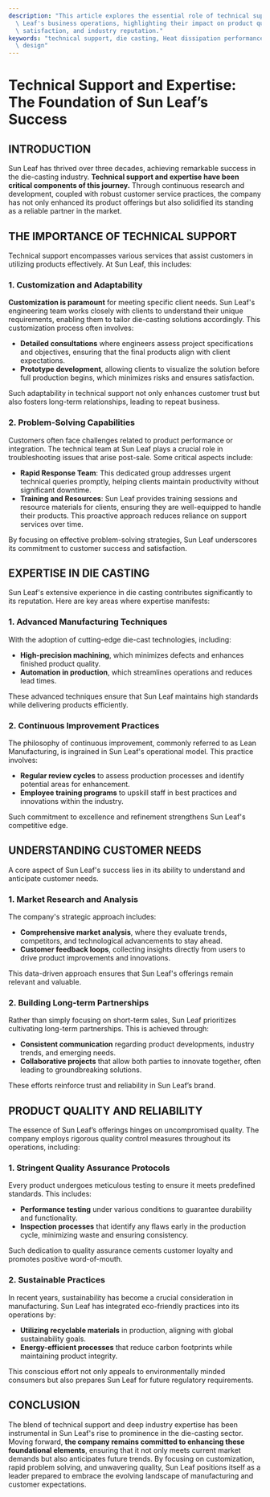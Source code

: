 ```yaml
---
description: "This article explores the essential role of technical support and expertise in Sun\
  \ Leaf's business operations, highlighting their impact on product quality, customer\
  \ satisfaction, and industry reputation."
keywords: "technical support, die casting, Heat dissipation performance, Heat dissipation optimization\
  \ design"
---
```

# Technical Support and Expertise: The Foundation of Sun Leaf’s Success

## INTRODUCTION

Sun Leaf has thrived over three decades, achieving remarkable success in the die-casting industry. **Technical support and expertise have been critical components of this journey.** Through continuous research and development, coupled with robust customer service practices, the company has not only enhanced its product offerings but also solidified its standing as a reliable partner in the market.

## THE IMPORTANCE OF TECHNICAL SUPPORT

Technical support encompasses various services that assist customers in utilizing products effectively. At Sun Leaf, this includes:

### 1. Customization and Adaptability 

**Customization is paramount** for meeting specific client needs. Sun Leaf's engineering team works closely with clients to understand their unique requirements, enabling them to tailor die-casting solutions accordingly. This customization process often involves:

- **Detailed consultations** where engineers assess project specifications and objectives, ensuring that the final products align with client expectations.
- **Prototype development**, allowing clients to visualize the solution before full production begins, which minimizes risks and ensures satisfaction.

Such adaptability in technical support not only enhances customer trust but also fosters long-term relationships, leading to repeat business.

### 2. Problem-Solving Capabilities

Customers often face challenges related to product performance or integration. The technical team at Sun Leaf plays a crucial role in troubleshooting issues that arise post-sale. Some critical aspects include:

- **Rapid Response Team**: This dedicated group addresses urgent technical queries promptly, helping clients maintain productivity without significant downtime.
- **Training and Resources**: Sun Leaf provides training sessions and resource materials for clients, ensuring they are well-equipped to handle their products. This proactive approach reduces reliance on support services over time.

By focusing on effective problem-solving strategies, Sun Leaf underscores its commitment to customer success and satisfaction.

## EXPERTISE IN DIE CASTING

Sun Leaf's extensive experience in die casting contributes significantly to its reputation. Here are key areas where expertise manifests:

### 1. Advanced Manufacturing Techniques

With the adoption of cutting-edge die-cast technologies, including:

- **High-precision machining**, which minimizes defects and enhances finished product quality.
- **Automation in production**, which streamlines operations and reduces lead times.

These advanced techniques ensure that Sun Leaf maintains high standards while delivering products efficiently.

### 2. Continuous Improvement Practices

The philosophy of continuous improvement, commonly referred to as Lean Manufacturing, is ingrained in Sun Leaf's operational model. This practice involves:

- **Regular review cycles** to assess production processes and identify potential areas for enhancement.
- **Employee training programs** to upskill staff in best practices and innovations within the industry.

Such commitment to excellence and refinement strengthens Sun Leaf's competitive edge.

## UNDERSTANDING CUSTOMER NEEDS

A core aspect of Sun Leaf's success lies in its ability to understand and anticipate customer needs.

### 1. Market Research and Analysis

The company's strategic approach includes:

- **Comprehensive market analysis**, where they evaluate trends, competitors, and technological advancements to stay ahead.
- **Customer feedback loops**, collecting insights directly from users to drive product improvements and innovations.

This data-driven approach ensures that Sun Leaf's offerings remain relevant and valuable.

### 2. Building Long-term Partnerships

Rather than simply focusing on short-term sales, Sun Leaf prioritizes cultivating long-term partnerships. This is achieved through:

- **Consistent communication** regarding product developments, industry trends, and emerging needs.
- **Collaborative projects** that allow both parties to innovate together, often leading to groundbreaking solutions.

These efforts reinforce trust and reliability in Sun Leaf’s brand.

## PRODUCT QUALITY AND RELIABILITY

The essence of Sun Leaf’s offerings hinges on uncompromised quality. The company employs rigorous quality control measures throughout its operations, including:

### 1. Stringent Quality Assurance Protocols

Every product undergoes meticulous testing to ensure it meets predefined standards. This includes:

- **Performance testing** under various conditions to guarantee durability and functionality.
- **Inspection processes** that identify any flaws early in the production cycle, minimizing waste and ensuring consistency.

Such dedication to quality assurance cements customer loyalty and promotes positive word-of-mouth.

### 2. Sustainable Practices

In recent years, sustainability has become a crucial consideration in manufacturing. Sun Leaf has integrated eco-friendly practices into its operations by:

- **Utilizing recyclable materials** in production, aligning with global sustainability goals.
- **Energy-efficient processes** that reduce carbon footprints while maintaining product integrity.

This conscious effort not only appeals to environmentally minded consumers but also prepares Sun Leaf for future regulatory requirements.

## CONCLUSION

The blend of technical support and deep industry expertise has been instrumental in Sun Leaf's rise to prominence in the die-casting sector. Moving forward, **the company remains committed to enhancing these foundational elements**, ensuring that it not only meets current market demands but also anticipates future trends. By focusing on customization, rapid problem solving, and unwavering quality, Sun Leaf positions itself as a leader prepared to embrace the evolving landscape of manufacturing and customer expectations.
